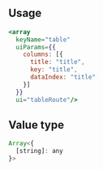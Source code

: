 <!-- STORY -->

## Usage

```jsx
<array
  keyName="table"
  uiParams={{
    columns: [{
      title: "title",
      key: "title",
      dataIndex: "title"
    }]
  }}
  ui="tableRoute"/>
```

## Value type

```js
Array<{
  [string]: any
}>
```
